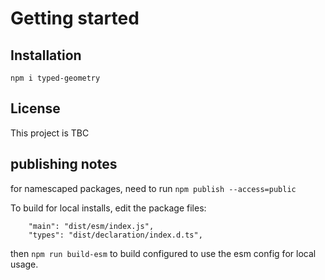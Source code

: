 # Getting started

## Installation

`npm i typed-geometry`

## License

This project is TBC

## publishing notes

for namescaped packages, need to run `npm publish --access=public`

To build for local installs, edit the package files:

```
	"main": "dist/esm/index.js",
	"types": "dist/declaration/index.d.ts",
```
then `npm run build-esm` to build configured to use the esm config for local usage.